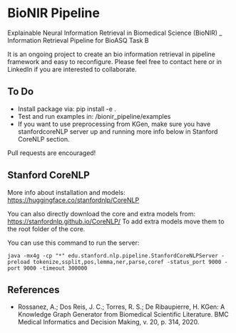 # BioNIR Pipeline
Explainable Neural Information Retrieval in Biomedical Science (BioNIR) _ Information Retrieval Pipeline for BioASQ Task B

It is an ongoing project to create an bio information retrieval in pipeline framework and easy to reconfigure. Please feel free to contact here or in LinkedIn if you are interested to collaborate.


To Do
-----
-   Install package via: pip install -e .
-   Test and run examples in: /bionir_pipeline/examples
-   If you want to use preprocessing from KGen, make sure you have stanfordcoreNLP server up and running more info below in Stanford CoreNLP section.

Pull requests are encouraged!

Stanford CoreNLP
-----
More info about installation and models: https://huggingface.co/stanfordnlp/CoreNLP

You can also directly download the core and extra models from: https://stanfordnlp.github.io/CoreNLP/
To add extra models move them to the root folder of the core.

You can use this command to run the server:
```
java -mx4g -cp "*" edu.stanford.nlp.pipeline.StanfordCoreNLPServer -preload tokenize,ssplit,pos,lemma,ner,parse,coref -status_port 9000 -port 9000 -timeout 300000
```

References
-----
-   Rossanez, A.; Dos Reis, J. C.; Torres, R. S.; De Ribaupierre, H. KGen: A Knowledge Graph Generator from Biomedical Scientific Literature. BMC Medical Informatics and Decision Making, v. 20, p. 314, 2020.

